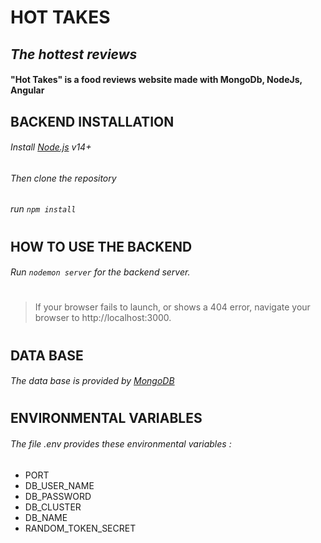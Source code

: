 # HOT TAKES
## _The hottest reviews_



#### "Hot Takes" is a food reviews website made with MongoDb, NodeJs, Angular

## BACKEND INSTALLATION

###### Install [Node.js](https://nodejs.org/) v14+
###### Then clone the repository
###### run `npm install`
#

## HOW TO USE THE BACKEND
###### Run `nodemon server` for the backend server.
#

> If your browser fails to launch, or shows a 404 error, 
> navigate your browser to http://localhost:3000.
#

## DATA BASE

###### The data base is provided by [MongoDB](https://mongodb.com/)
#

## ENVIRONMENTAL VARIABLES

###### The file .env provides these environmental variables :
* PORT
* DB_USER_NAME
* DB_PASSWORD 
* DB_CLUSTER 
* DB_NAME 
* RANDOM_TOKEN_SECRET

